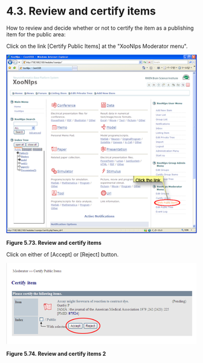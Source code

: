# 4.3. Review and certify items

How to review and decide whether or not to certify the item as a publishing item for the public area:

Click on the link \[Certify Public Items\] at the "XooNIps Moderator menu".

![Review and certify items](../../.gitbook/assets/xoonips-operate63.png)

**Figure 5.73. Review and certify items**

Click on either of \[Accept\] or \[Reject\] button.

![Review and certify items 2](../../.gitbook/assets/xoonips-operate94.png)

**Figure 5.74. Review and certify items 2**

